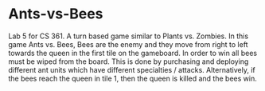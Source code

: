# Ants-vs-Bees
Lab 5 for CS 361. A turn based game similar to Plants vs. Zombies. In this game Ants vs. Bees, Bees
are the enemy and they move from right to left towards the queen in the first tile on the gameboard.
In order to win all bees must be wiped from the board. This is done by purchasing and deploying different
ant units which have different specialties / attacks. Alternatively, if the bees reach the queen in tile 1,
then the queen is killed and the bees win.
